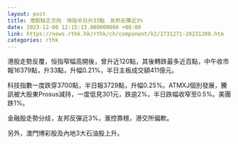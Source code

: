 ```yaml
---
layout: post
title: 港股缺乏方向　恒指半日升33點　友邦反彈近3%
date: 2023-12-08 12:15:13.000000000 +08:00
link: https://news.rthk.hk/rthk/ch/component/k2/1731271-20231208.htm
categories: rthk
---
```


港股走勢反覆，恒指窄幅高開後，曾升近120點，其後轉跌最多近百點，中午收市報16379點，升33點，升幅0.21%，半日主板成交額411億元。

科技指數一度跌穿3700點，半日報3729點，升幅0.25%。ATMXJ個別發展，騰訊被大股東Prosus減持，一度低見301元，跌逾2%，半日跌幅收窄至0.5%。美團跌1%。

金融股走勢分歧，友邦反彈近3%，滙控靠穩，港交所偏軟。

另外，澳門博彩股及內地3大石油股上升。
